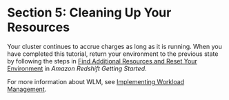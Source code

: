 # Section 5: Cleaning Up Your Resources<a name="tutorial-wlm-cleaning-up-resources"></a>

Your cluster continues to accrue charges as long as it is running\. When you have completed this tutorial, return your environment to the previous state by following the steps in [Find Additional Resources and Reset Your Environment](https://docs.aws.amazon.com/redshift/latest/gsg/rs-gsg-clean-up-tasks.html) in *Amazon Redshift Getting Started*\.

For more information about WLM, see [Implementing Workload Management](cm-c-implementing-workload-management.md)\.
